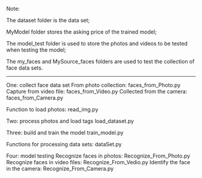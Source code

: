 
Note:

The dataset folder is the data set;

MyModel folder stores the asking price of the trained model;

The model_test folder is used to store the photos and videos to be tested when testing the model;

The my_faces and MySource_faces folders are used to test the collection of face data sets.

****************************

One: collect face data set
From photo collection: faces_from_Photo.py
Capture from video file: faces_from_Video.py
Collected from the camera: faces_from_Camera.py

Function to load photos: read_img.py


Two: process photos and load tags
load_dataset.py

Three: build and train the model
train_model.py

Functions for processing data sets: dataSet.py

Four: model testing
Recognize faces in photos: Recognize_From_Photo.py
Recognize faces in video files: Recognize_From_Vedio.py
Identify the face in the camera: Recognize_From_Camera.py
